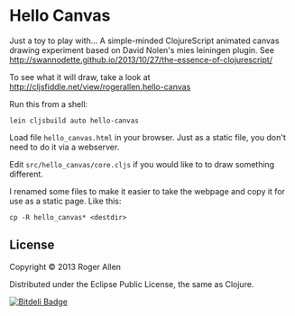 # Hello Canvas

Just a toy to play with... A simple-minded ClojureScript animated
canvas drawing experiment based on David Nolen's mies leiningen
plugin.  See
http://swannodette.github.io/2013/10/27/the-essence-of-clojurescript/

To see what it will draw, take a look at http://cljsfiddle.net/view/rogerallen.hello-canvas

Run this from a shell:
```shell
lein cljsbuild auto hello-canvas
```

Load file `hello_canvas.html` in your browser.  Just as a static file,
you don't need to do it via a webserver.

Edit `src/hello_canvas/core.cljs` if you would like to to draw
something different.

I renamed some files to make it easier to take the webpage and
copy it for use as a static page.  Like this:

```shell
cp -R hello_canvas* <destdir>
```

## License

Copyright © 2013 Roger Allen

Distributed under the Eclipse Public License, the same as Clojure.

[![Bitdeli Badge](https://d2weczhvl823v0.cloudfront.net/rogerallen/hello_canvas/trend.png)](https://bitdeli.com/free "Bitdeli Badge")
